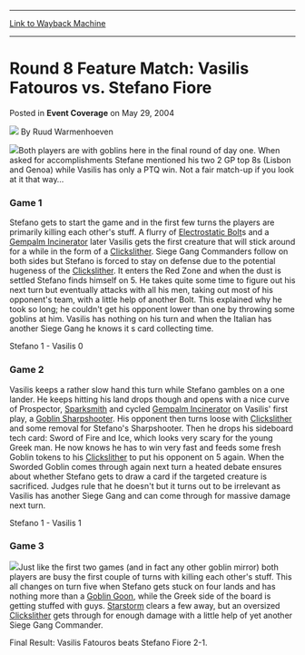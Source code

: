 
---
[Link to Wayback Machine](https://web.archive.org/web/20220628221426/https://magic.wizards.com/en/articles/archive/event-coverage/round-8-feature-match-vasilis-fatouros-vs-stefano-fiore-2004-05-29)

[_metadata_:author]:- "Ruud Warmenhoeven"
[_metadata_:description]:- "Both players are with goblins here in the final round of day one. When asked for accomplishments Stefane mentioned his two 2 GP top 8s (Lisbon and Genoa) while Vasilis has only a PTQ win. Not a fair match-up if you look at it that way… Game 1 Stefano gets to start the game and in the first few turns the players are primarily killing each other's stuff. A flurry of"
[_metadata_:generator]:- "Drupal 7 (http://drupal.org)"
[_metadata_:node]:- "549611"
[_metadata_:publish_date]:- "2004-05-29"
[_metadata_:source]:- "div-main-content"
[_metadata_:title]:- "Round 8 Feature Match: Vasilis Fatouros vs. Stefano Fiore"
[_metadata_:wayback_capture_timestamp]:- "2022-06-28 22:14:26"
[_metadata_:wayback_raw_url]:- "https://web.archive.org/web/20220628221426id_/https://magic.wizards.com/en/articles/archive/event-coverage/round-8-feature-match-vasilis-fatouros-vs-stefano-fiore-2004-05-29"
[_metadata_:wayback_url]:- "https://magic.wizards.com/en/articles/archive/event-coverage/round-8-feature-match-vasilis-fatouros-vs-stefano-fiore-2004-05-29"
---


Round 8 Feature Match: Vasilis Fatouros vs. Stefano Fiore
=========================================================



 Posted in **Event Coverage**
 on May 29, 2004 






![](https://media.magic.wizards.com/styles/auth_small/public/generic-avatar-150_150.png)
By Ruud Warmenhoeven











![](https://media.magic.wizards.com/image_legacy_migration/sideboard/images/gpbru04/fm10_1.jpg)Both players are with goblins here in the final round of day one. When asked for accomplishments Stefane mentioned his two 2 GP top 8s (Lisbon and Genoa) while Vasilis has only a PTQ win. Not a fair match-up if you look at it that way…


### Game 1


Stefano gets to start the game and in the first few turns the players are primarily killing each other's stuff. A flurry of [Electrostatic Bolt](https://gatherer.wizards.com/Pages/Card/Details.aspx?name=Electrostatic+Bolt)s and a [Gempalm Incinerator](https://gatherer.wizards.com/Pages/Card/Details.aspx?name=Gempalm+Incinerator) later Vasilis gets the first creature that will stick around for a while in the form of a [Clickslither](https://gatherer.wizards.com/Pages/Card/Details.aspx?name=Clickslither). Siege Gang Commanders follow on both sides but Stefano is forced to stay on defense due to the potential hugeness of the [Clickslither](https://gatherer.wizards.com/Pages/Card/Details.aspx?name=Clickslither). It enters the Red Zone and when the dust is settled Stefano finds himself on 5. He takes quite some time to figure out his next turn but eventually attacks with all his men, taking out most of his opponent's team, with a little help of another Bolt. This explained why he took so long; he couldn't get his opponent lower than one by throwing some goblins at him. Vasilis has nothing on his turn and when the Italian has another Siege Gang he knows it s card collecting time.


Stefano 1 - Vasilis 0


### Game 2


Vasilis keeps a rather slow hand this turn while Stefano gambles on a one lander. He keeps hitting his land drops though and opens with a nice curve of Prospector, [Sparksmith](https://gatherer.wizards.com/Pages/Card/Details.aspx?name=Sparksmith) and cycled [Gempalm Incinerator](https://gatherer.wizards.com/Pages/Card/Details.aspx?name=Gempalm+Incinerator) on Vasilis' first play, a [Goblin Sharpshooter](https://gatherer.wizards.com/Pages/Card/Details.aspx?name=Goblin+Sharpshooter). His opponent then turns loose with [Clickslither](https://gatherer.wizards.com/Pages/Card/Details.aspx?name=Clickslither) and some removal for Stefano's Sharpshooter. Then he drops his sideboard tech card: Sword of Fire and Ice, which looks very scary for the young Greek man. He now knows he has to win very fast and feeds some fresh Goblin tokens to his [Clickslither](https://gatherer.wizards.com/Pages/Card/Details.aspx?name=Clickslither) to put his opponent on 5 again. When the Sworded Goblin comes through again next turn a heated debate ensures about whether Stefano gets to draw a card if the targeted creature is sacrificed. Judges rule that he doesn't but it turns out to be irrelevant as Vasilis has another Siege Gang and can come through for massive damage next turn.


Stefano 1 - Vasilis 1


### Game 3


![](https://media.magic.wizards.com/image_legacy_migration/sideboard/images/gpbru04/fm10_2.jpg)Just like the first two games (and in fact any other goblin mirror) both players are busy the first couple of turns with killing each other's stuff. This all changes on turn five when Stefano gets stuck on four lands and has nothing more than a [Goblin Goon](https://gatherer.wizards.com/Pages/Card/Details.aspx?name=Goblin+Goon), while the Greek side of the board is getting stuffed with guys. [Starstorm](https://gatherer.wizards.com/Pages/Card/Details.aspx?name=Starstorm) clears a few away, but an oversized [Clickslither](https://gatherer.wizards.com/Pages/Card/Details.aspx?name=Clickslither) gets through for enough damage with a little help of yet another Siege Gang Commander.


Final Result: Vasilis Fatouros beats Stefano Fiore 2-1.








